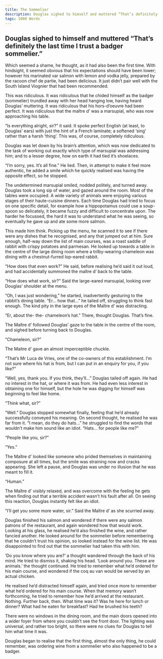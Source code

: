 ```yaml
---
title: The Sommelier
description: Douglas sighed to himself and muttered “That’s definitely the last time I trust a badger sommelier.
tags: 1000 Words
---
```


## Douglas sighed to himself and muttered “That’s definitely the last time I trust a badger sommelier.”

Which seemed a shame, he thought, as it had also been the first time. With hindsight, it seemed obvious that his expectations should have been lower; however his marinated var salmon with lemon and vodka jelly, prepared by the racoon chef de partie, had been delicious. It just didn’t pair well with the South Island Viognier that had been recommended.

This was ridiculous. It was ridiculous that he chided himself as the badger (sommelier) trundled away with her head hanging low, having heard Douglas’ muttering. It was ridiculous that his hors-d’oeuvre had been perfect. It was ridiculous that the maître d’ was a marsupial, who was now approaching his table.

“Is everything alright, sir?” it said. It spoke perfect English (at least, to Douglas’ ears) with just the hint of a French laminate; a softened ‘sing’ rather than a harsh ‘thing’. This was, of course, completely ridiculous.

Douglas was let down by his brain’s attention, which was now dedicated to the task of working out exactly which type of marsupial was addressing him; and to a lesser degree, how on earth it had tied it’s shoelaces.

“I’m sorry, yes. It’s all fine.” He lied. Then, in attempt to make it feel more authentic, he added a smile which he quickly realised was having the opposite effect, so he stopped.

The undetermined marsupial smiled, nodded politely, and turned away. Douglas took a long sip of water, and gazed around the room. Most of the tables were occupied. A wide variety of animals were enjoying various stages of their haute-cuisine dinners. Each time Douglas had tried to focus on one specific detail, for example how a hippopotamus could use a soup-spoon so delicately, it became fuzzy and difficult to concentrate upon. The harder he focussed, the hard it was to understand what he was seeing, so eventually he gave up and ate some more salmon.

This made him think. Picking up the menu, he scanned it to see if there were any dishes that he recognised, and any that jumped out at him. Sure enough, half-way down the list of main courses, was a roast saddle of rabbit with crispy potatoes and parmesan. He looked up towards a table in the centre of the large dining room where a trilby-wearing chameleon was dining with a chestnut-furred lop-eared rabbit.

“How does that even work?” He said, before realising he’d said it out loud, and had accidentally summoned the maître d’ back to the table.

“How does what work, sir?” Said the large-eared marsupial, looking over Douglas’ shoulder at the menu.

“Oh,  I was just wondering,” he started, inadvertently gesturing to the rabbit’s dining table. “Er… how that…” he tailed off, struggling to think fast enough. The kind pity in the large eyes of the Maître d’ was distracting.

“Er, about the- the- chameleon’s hat.” There, thought Douglas. That’s fine.

The Maître d’ followed Douglas’ gaze to the table in the centre of the room, and sighed before turning back to Douglas.

“Chameleon, sir?”

The Maitre d’ gave an almost imperceptible chuckle.

“That’s Mr Luca de Vries, one of the co-owners of this establishment. I’m not sure where his hat is from, but I can put in an enquiry for you, if you like?”

“Well, yes, thank you. If you think, they’ll…” Douglas tailed off again. He had no interest in the hat, or where it was from. He had even less interest in obtaining one for himself, but the hole he was digging for himself was beginning to feel like home.

“Think what, sir?”

“Well.” Douglas stopped somewhat finally, feeling that he’d already successfully conveyed his meaning. On second thought, he realised he was far from it. “I mean, do they do hats…” he struggled to find the words that wouldn’t make him sound like an idiot. “Hats… for people like me?”

“People like you, sir?”

“Yes.”

The Maître d’ looked like someone who prided themselves in maintaining composure at all times, but the smile was straining now and cracks appearing. She left a pause, and Douglas was under no illusion that he was meant to fill it.

“Human.”

The Maître d’ visibly relaxed, and was overcome with the feeling he gets when finding out that a terrible accident wasn’t his fault after all. On seeing this reaction, Douglas instantly felt like an idiot.

“I’ll get you some more water, sir.” Said the Maître d’ as she scurried away.

Douglas finished his salmon and wondered if there were any salmon patrons of the restaurant, and again wondered how that would work. Looking at his glass, he realised he’d also finished the wine, and rather fancied another. He looked around for the sommelier before remembering that he couldn’t trust his opinion, so looked instead for the wine list. He was disappointed to find out that the sommelier had taken this with him.

‘Do you know where you are?’ a thought wandered through the back of his mind. He tried to dismiss it, shaking his head. ‘Look around you. These are animals.’ the thought continued. He tried to remember what he’d ordered for his main course, and wondered if the coq au van would be served by an actual chicken.

He realised he’d distracted himself again, and tried once more to remember what he’d ordered for his main course. When that memory wasn’t forthcoming, he tried to remember how he’d arrived at the restaurant. Nothing. Further back, then. What time was it? Was he here for lunch or dinner? What had he eaten for breakfast? Had he brushed his teeth?

There were no windows in the dining room, and the main doors opened into a wider foyer from where you couldn’t see the front door. The lighting was universal, and rather too bright, so there were no clues for Douglas to tell him what time it was.

Douglas began to realise that the first thing, almost the only thing, he could remember, was ordering wine from a sommelier who also happened to be a badger.